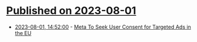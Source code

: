 # [Published on 2023-08-01](index.md)

* [2023-08-01, 14:52:00](https://tech.slashdot.org/story/23/08/01/1452226/meta-to-seek-user-consent-for-targeted-ads-in-the-eu?utm_source=rss1.0mainlinkanon&utm_medium=feed) - [Meta To Seek User Consent for Targeted Ads in the EU](https://tech.slashdot.org/story/23/08/01/1452226/meta-to-seek-user-consent-for-targeted-ads-in-the-eu?utm_source=rss1.0mainlinkanon&utm_medium=feed)
